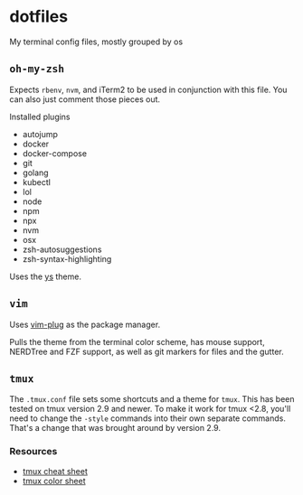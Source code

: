# dotfiles

My terminal config files, mostly grouped by os

## `oh-my-zsh`

Expects `rbenv`, `nvm`, and iTerm2 to be used in conjunction with this file. You can also just comment those pieces out. 

Installed plugins
* autojump
* docker
* docker-compose
* git
* golang
* kubectl
* lol
* node
* npm
* npx
* nvm
* osx
* zsh-autosuggestions
* zsh-syntax-highlighting

Uses the [ys](https://github.com/robbyrussell/oh-my-zsh/wiki/themes#ys) theme. 

## `vim`

Uses [vim-plug](https://github.com/junegunn/vim-plug) as the package manager. 

Pulls the theme from the terminal color scheme, has mouse support, NERDTree and FZF support, as well as git markers for files and the gutter. 

## `tmux`

The `.tmux.conf` file sets some shortcuts and a theme for `tmux`. This has been tested on tmux version 2.9 and newer. To make it work for tmux <2.8, you'll need to change the `-style` commands into their own separate commands. That's a change that was brought around by version 2.9. 

### Resources

* [tmux cheat sheet](https://gist.github.com/MohamedAlaa/2961058)
* [tmux color sheet](https://i.stack.imgur.com/e63et.png)
